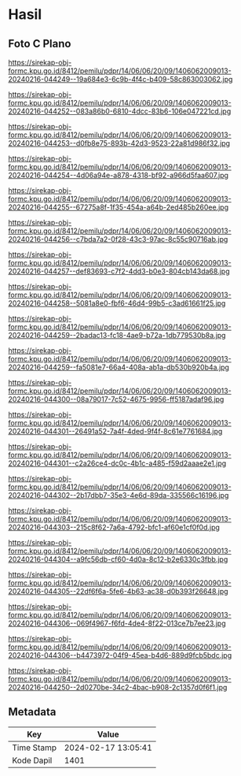 # Hasil

## Foto C Plano

https://sirekap-obj-formc.kpu.go.id/8412/pemilu/pdpr/14/06/06/20/09/1406062009013-20240216-044249--19a684e3-6c9b-4f4c-b409-58c863003062.jpg

https://sirekap-obj-formc.kpu.go.id/8412/pemilu/pdpr/14/06/06/20/09/1406062009013-20240216-044252--083a86b0-6810-4dcc-83b6-106e047221cd.jpg

https://sirekap-obj-formc.kpu.go.id/8412/pemilu/pdpr/14/06/06/20/09/1406062009013-20240216-044253--d0fb8e75-893b-42d3-9523-22a81d986f32.jpg

https://sirekap-obj-formc.kpu.go.id/8412/pemilu/pdpr/14/06/06/20/09/1406062009013-20240216-044254--4d06a94e-a878-4318-bf92-a966d5faa607.jpg

https://sirekap-obj-formc.kpu.go.id/8412/pemilu/pdpr/14/06/06/20/09/1406062009013-20240216-044255--67275a8f-1f35-454a-a64b-2ed485b260ee.jpg

https://sirekap-obj-formc.kpu.go.id/8412/pemilu/pdpr/14/06/06/20/09/1406062009013-20240216-044256--c7bda7a2-0f28-43c3-97ac-8c55c90716ab.jpg

https://sirekap-obj-formc.kpu.go.id/8412/pemilu/pdpr/14/06/06/20/09/1406062009013-20240216-044257--def83693-c7f2-4dd3-b0e3-804cb143da68.jpg

https://sirekap-obj-formc.kpu.go.id/8412/pemilu/pdpr/14/06/06/20/09/1406062009013-20240216-044258--5081a8e0-fbf6-46d4-99b5-c3ad61661f25.jpg

https://sirekap-obj-formc.kpu.go.id/8412/pemilu/pdpr/14/06/06/20/09/1406062009013-20240216-044259--2badac13-fc18-4ae9-b72a-1db779530b8a.jpg

https://sirekap-obj-formc.kpu.go.id/8412/pemilu/pdpr/14/06/06/20/09/1406062009013-20240216-044259--fa5081e7-66a4-408a-ab1a-db530b920b4a.jpg

https://sirekap-obj-formc.kpu.go.id/8412/pemilu/pdpr/14/06/06/20/09/1406062009013-20240216-044300--08a79017-7c52-4675-9956-ff5187adaf96.jpg

https://sirekap-obj-formc.kpu.go.id/8412/pemilu/pdpr/14/06/06/20/09/1406062009013-20240216-044301--26491a52-7a4f-4ded-9f4f-8c61e7761684.jpg

https://sirekap-obj-formc.kpu.go.id/8412/pemilu/pdpr/14/06/06/20/09/1406062009013-20240216-044301--c2a26ce4-dc0c-4b1c-a485-f59d2aaae2e1.jpg

https://sirekap-obj-formc.kpu.go.id/8412/pemilu/pdpr/14/06/06/20/09/1406062009013-20240216-044302--2b17dbb7-35e3-4e6d-89da-335566c16196.jpg

https://sirekap-obj-formc.kpu.go.id/8412/pemilu/pdpr/14/06/06/20/09/1406062009013-20240216-044303--215c8f62-7a6a-4792-bfc1-af60e1cf0f0d.jpg

https://sirekap-obj-formc.kpu.go.id/8412/pemilu/pdpr/14/06/06/20/09/1406062009013-20240216-044304--a9fc56db-cf60-4d0a-8c12-b2e6330c3fbb.jpg

https://sirekap-obj-formc.kpu.go.id/8412/pemilu/pdpr/14/06/06/20/09/1406062009013-20240216-044305--22df6f6a-5fe6-4b63-ac38-d0b393f26648.jpg

https://sirekap-obj-formc.kpu.go.id/8412/pemilu/pdpr/14/06/06/20/09/1406062009013-20240216-044306--069f4967-f6fd-4de4-8f22-013ce7b7ee23.jpg

https://sirekap-obj-formc.kpu.go.id/8412/pemilu/pdpr/14/06/06/20/09/1406062009013-20240216-044306--b4473972-04f9-45ea-b4d6-889d9fcb5bdc.jpg

https://sirekap-obj-formc.kpu.go.id/8412/pemilu/pdpr/14/06/06/20/09/1406062009013-20240216-044250--2d0270be-34c2-4bac-b908-2c1357d0f6f1.jpg


## Metadata

| Key        | Value               |
| ---------- | ------------------- |
| Time Stamp | 2024-02-17 13:05:41 |
| Kode Dapil | 1401                |



